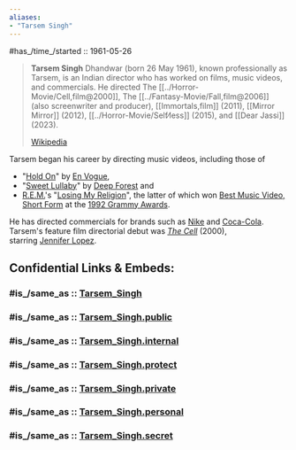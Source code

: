 ```yaml
---
aliases:
- "Tarsem Singh"
---
```


#has_/time_/started :: 1961-05-26  

> **Tarsem Singh** Dhandwar (born 26 May 1961), known professionally as Tarsem, 
> is an Indian director who has worked on films, music videos, and commercials. 
> He directed The [[../Horror-Movie/Cell,film@2000]], The [[../Fantasy-Movie/Fall,film@2006]] (also screenwriter and producer), 
> [[Immortals,film]] (2011),  [[Mirror Mirror]] (2012), [[../Horror-Movie/Self⁄less]] (2015), and [[Dear Jassi]] (2023).
>
> [Wikipedia](https://en.wikipedia.org/wiki/Tarsem%20Singh)


Tarsem began his career by directing music videos, including those of 
- "[Hold On](https://en.wikipedia.org/wiki/Hold_On_(En_Vogue_song) "Hold On (En Vogue song)")" by [En Vogue](https://en.wikipedia.org/wiki/En_Vogue "En Vogue"), 
- "[Sweet Lullaby](https://en.wikipedia.org/wiki/Sweet_Lullaby "Sweet Lullaby")" by [Deep Forest](https://en.wikipedia.org/wiki/Deep_Forest "Deep Forest") and 
- [R.E.M.](https://en.wikipedia.org/wiki/R.E.M. "R.E.M.")'s "[Losing My Religion](https://en.wikipedia.org/wiki/Losing_My_Religion "Losing My Religion")", 
the latter of which won [Best Music Video, Short Form](https://en.wikipedia.org/wiki/Grammy_Award_for_Best_Short_Form_Music_Video "Grammy Award for Best Short Form Music Video") at the [1992 Grammy Awards](https://en.wikipedia.org/wiki/1992_Grammy "1992 Grammy"). 

He has directed commercials for brands such as [Nike](https://en.wikipedia.org/wiki/Nike_Inc. "Nike Inc.") and [Coca-Cola](https://en.wikipedia.org/wiki/Coca-Cola "Coca-Cola").
Tarsem's feature film directorial debut was _[The Cell](https://en.wikipedia.org/wiki/The_Cell_(film) "The Cell (film)")_ (2000), starring [Jennifer Lopez](https://en.wikipedia.org/wiki/Jennifer_Lopez "Jennifer Lopez").


## Confidential Links & Embeds: 

### #is_/same_as :: [Tarsem_Singh](/_Standards/Society/Communication/Media/Movie/Movie-Genre/Movie-Director/Tarsem_Singh.md) 

### #is_/same_as :: [Tarsem_Singh.public](/_public/Society/Communication/Media/Movie/Movie-Genre/Movie-Director/Tarsem_Singh.public.md) 

### #is_/same_as :: [Tarsem_Singh.internal](/_internal/Society/Communication/Media/Movie/Movie-Genre/Movie-Director/Tarsem_Singh.internal.md) 

### #is_/same_as :: [Tarsem_Singh.protect](/_protect/Society/Communication/Media/Movie/Movie-Genre/Movie-Director/Tarsem_Singh.protect.md) 

### #is_/same_as :: [Tarsem_Singh.private](/_private/Society/Communication/Media/Movie/Movie-Genre/Movie-Director/Tarsem_Singh.private.md) 

### #is_/same_as :: [Tarsem_Singh.personal](/_personal/Society/Communication/Media/Movie/Movie-Genre/Movie-Director/Tarsem_Singh.personal.md) 

### #is_/same_as :: [Tarsem_Singh.secret](/_secret/Society/Communication/Media/Movie/Movie-Genre/Movie-Director/Tarsem_Singh.secret.md)

